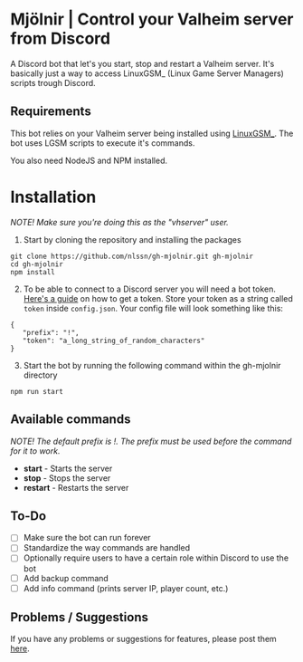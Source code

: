 # Mjölnir | Control your Valheim server from Discord

A Discord bot that let's you start, stop and restart a Valheim server. It's basically just a way to access LinuxGSM_ (Linux Game Server Managers) scripts trough Discord.

## Requirements
This bot relies on your Valheim server being installed using [LinuxGSM_](https://linuxgsm.com). The bot uses LGSM scripts to execute it's commands.

You also need NodeJS and NPM installed.
# Installation
_NOTE! Make sure you're doing this as the "vhserver" user._

1. Start by cloning the repository and installing the packages
```
git clone https://github.com/nlssn/gh-mjolnir.git gh-mjolnir
cd gh-mjolnir
npm install
```
2. To be able to connect to a Discord server you will need a bot token.
[Here's a guide](#0) on how to get a token. Store your token as a string called `token` inside `config.json`. Your config file will look something like this:
```
{
   "prefix": "!",
   "token": "a_long_string_of_random_characters"
}
```

3. Start the bot by running the following command within the gh-mjolnir directory
```
npm run start
```

## Available commands
_NOTE! The default prefix is !. The prefix must be used before the command for it to work._

* **start** - Starts the server
* **stop** - Stops the server
* **restart** - Restarts the server

## To-Do
* [ ] Make sure the bot can run forever
* [ ] Standardize the way commands are handled
* [ ] Optionally require users to have a certain role within Discord to use the bot
* [ ] Add backup command
* [ ] Add info command (prints server IP, player count, etc.)

## Problems / Suggestions
If you have any problems or suggestions for features, please post them [here](https://github.com/nlssn/gh-mjolnir/issues).
